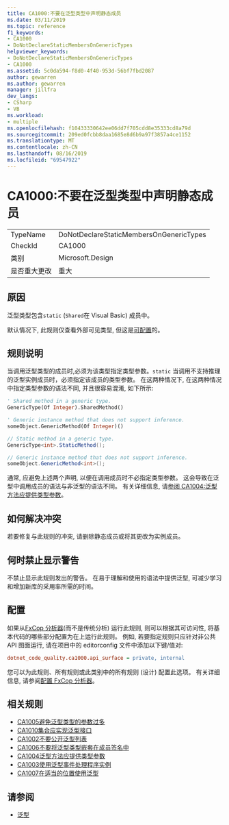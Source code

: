 ```yaml
---
title: CA1000:不要在泛型类型中声明静态成员
ms.date: 03/11/2019
ms.topic: reference
f1_keywords:
- CA1000
- DoNotDeclareStaticMembersOnGenericTypes
helpviewer_keywords:
- DoNotDeclareStaticMembersOnGenericTypes
- CA1000
ms.assetid: 5c0da594-f8d0-4f40-953d-56bf7fbd2087
author: gewarren
ms.author: gewarren
manager: jillfra
dev_langs:
- CSharp
- VB
ms.workload:
- multiple
ms.openlocfilehash: f10433330642ee06dd7f705cdd8e35333cd8a79d
ms.sourcegitcommit: 209ed0fcbb8daa1685e8d6b9a97f3857a4ce1152
ms.translationtype: MT
ms.contentlocale: zh-CN
ms.lasthandoff: 08/16/2019
ms.locfileid: "69547922"
---
```

# <a name="ca1000-do-not-declare-static-members-on-generic-types"></a>CA1000:不要在泛型类型中声明静态成员

|||
|-|-|
|TypeName|DoNotDeclareStaticMembersOnGenericTypes|
|CheckId|CA1000|
|类别|Microsoft.Design|
|是否重大更改|重大|

## <a name="cause"></a>原因

泛型类型包含`static` (`Shared`在 Visual Basic) 成员中。

默认情况下, 此规则仅查看外部可见类型, 但这是[可配置](#configurability)的。

## <a name="rule-description"></a>规则说明

当调用泛型类型的成员时,必须为该类型指定类型参数。`static` 当调用不支持推理的泛型实例成员时，必须指定该成员的类型参数。 在这两种情况下, 在这两种情况中指定类型参数的语法不同, 并且很容易混淆, 如下所示:

```vb
' Shared method in a generic type.
GenericType(Of Integer).SharedMethod()

' Generic instance method that does not support inference.
someObject.GenericMethod(Of Integer)()
```

```csharp
// Static method in a generic type.
GenericType<int>.StaticMethod();

// Generic instance method that does not support inference.
someObject.GenericMethod<int>();
```

通常, 应避免上述两个声明, 以便在调用成员时不必指定类型参数。 这会导致在泛型中调用成员的语法与非泛型的语法不同。 有关详细信息, 请[参阅 CA1004:泛型方法应提供类型参数](../code-quality/ca1004-generic-methods-should-provide-type-parameter.md)。

## <a name="how-to-fix-violations"></a>如何解决冲突

若要修复与此规则的冲突, 请删除静态成员或将其更改为实例成员。

## <a name="when-to-suppress-warnings"></a>何时禁止显示警告

不禁止显示此规则发出的警告。 在易于理解和使用的语法中提供泛型, 可减少学习和增加新库的采用率所需的时间。

## <a name="configurability"></a>配置

如果从[FxCop 分析器](install-fxcop-analyzers.md)(而不是传统分析) 运行此规则, 则可以根据其可访问性, 将基本代码的哪些部分配置为在上运行此规则。 例如, 若要指定规则只应针对非公共 API 图面运行, 请在项目中的 editorconfig 文件中添加以下键/值对:

```ini
dotnet_code_quality.ca1000.api_surface = private, internal
```

您可以为此规则、所有规则或此类别中的所有规则 (设计) 配置此选项。 有关详细信息, 请参阅[配置 FxCop 分析器](configure-fxcop-analyzers.md)。

## <a name="related-rules"></a>相关规则

- [CA1005避免泛型类型的参数过多](../code-quality/ca1005-avoid-excessive-parameters-on-generic-types.md)
- [CA1010集合应实现泛型接口](../code-quality/ca1010-collections-should-implement-generic-interface.md)
- [CA1002不要公开泛型列表](../code-quality/ca1002-do-not-expose-generic-lists.md)
- [CA1006不要将泛型类型嵌套在成员签名中](../code-quality/ca1006-do-not-nest-generic-types-in-member-signatures.md)
- [CA1004泛型方法应提供类型参数](../code-quality/ca1004-generic-methods-should-provide-type-parameter.md)
- [CA1003使用泛型事件处理程序实例](../code-quality/ca1003-use-generic-event-handler-instances.md)
- [CA1007在适当的位置使用泛型](../code-quality/ca1007-use-generics-where-appropriate.md)

## <a name="see-also"></a>请参阅

- [泛型](/dotnet/csharp/programming-guide/generics/index)